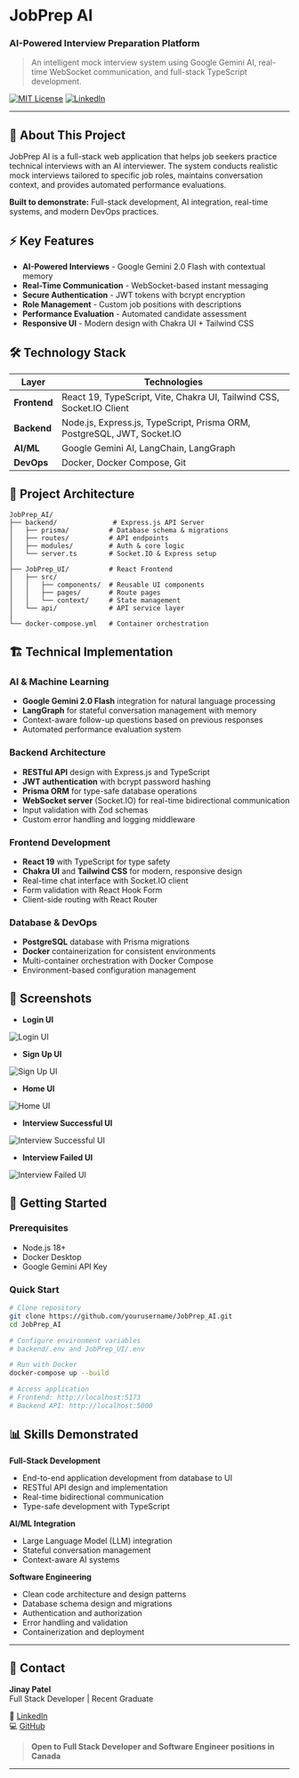 # JobPrep AI
### AI-Powered Interview Preparation Platform

> An intelligent mock interview system using Google Gemini AI, real-time WebSocket communication, and full-stack TypeScript development.

[![MIT License](https://img.shields.io/badge/License-MIT-green.svg)](LICENSE)
[![LinkedIn](https://img.shields.io/badge/LinkedIn-Connect-blue)](https://www.linkedin.com/in/jinaypatel1634/)

---

## 💼 About This Project

JobPrep AI is a full-stack web application that helps job seekers practice technical interviews with an AI interviewer. The system conducts realistic mock interviews tailored to specific job roles, maintains conversation context, and provides automated performance evaluations.

**Built to demonstrate:** Full-stack development, AI integration, real-time systems, and modern DevOps practices.

## ⚡ Key Features

- **AI-Powered Interviews** - Google Gemini 2.0 Flash with contextual memory
- **Real-Time Communication** - WebSocket-based instant messaging
- **Secure Authentication** - JWT tokens with bcrypt encryption
- **Role Management** - Custom job positions with descriptions
- **Performance Evaluation** - Automated candidate assessment
- **Responsive UI** - Modern design with Chakra UI + Tailwind CSS

## 🛠️ Technology Stack

| Layer | Technologies |
|-------|-------------|
| **Frontend** | React 19, TypeScript, Vite, Chakra UI, Tailwind CSS, Socket.IO Client |
| **Backend** | Node.js, Express.js, TypeScript, Prisma ORM, PostgreSQL, JWT, Socket.IO |
| **AI/ML** | Google Gemini AI, LangChain, LangGraph |
| **DevOps** | Docker, Docker Compose, Git |

## 📁 Project Architecture

```
JobPrep_AI/
├── backend/              # Express.js API Server
│   ├── prisma/          # Database schema & migrations
│   ├── routes/          # API endpoints
│   ├── modules/         # Auth & core logic
│   └── server.ts        # Socket.IO & Express setup
│
├── JobPrep_UI/          # React Frontend
│   ├── src/
│   │   ├── components/  # Reusable UI components
│   │   ├── pages/       # Route pages
│   │   └── context/     # State management
│   └── api/             # API service layer
│
└── docker-compose.yml   # Container orchestration
```

## 🏗️ Technical Implementation

### AI & Machine Learning
- **Google Gemini 2.0 Flash** integration for natural language processing
- **LangGraph** for stateful conversation management with memory
- Context-aware follow-up questions based on previous responses
- Automated performance evaluation system

### Backend Architecture
- **RESTful API** design with Express.js and TypeScript
- **JWT authentication** with bcrypt password hashing
- **Prisma ORM** for type-safe database operations
- **WebSocket server** (Socket.IO) for real-time bidirectional communication
- Input validation with Zod schemas
- Custom error handling and logging middleware

### Frontend Development
- **React 19** with TypeScript for type safety
- **Chakra UI** and **Tailwind CSS** for modern, responsive design
- Real-time chat interface with Socket.IO client
- Form validation with React Hook Form
- Client-side routing with React Router

### Database & DevOps
- **PostgreSQL** database with Prisma migrations
- **Docker** containerization for consistent environments
- Multi-container orchestration with Docker Compose
- Environment-based configuration management

## 📸 Screenshots

- **Login UI**

![Login UI](Images/ss1.png)

- **Sign Up UI**

![Sign Up UI](Images/ss2.png)

- **Home UI**

![Home UI](Images/ss3.png)

- **Interview Successful UI**

![Interview Successful UI](Images/ss4.png)

- **Interview Failed UI**

![Interview Failed UI](Images/ss5.png)

## 🚀 Getting Started

### Prerequisites
- Node.js 18+
- Docker Desktop
- Google Gemini API Key

### Quick Start
```bash
# Clone repository
git clone https://github.com/yourusername/JobPrep_AI.git
cd JobPrep_AI

# Configure environment variables
# backend/.env and JobPrep_UI/.env

# Run with Docker
docker-compose up --build

# Access application
# Frontend: http://localhost:5173
# Backend API: http://localhost:5000
```


## 📊 Skills Demonstrated

**Full-Stack Development**
- End-to-end application development from database to UI
- RESTful API design and implementation
- Real-time bidirectional communication
- Type-safe development with TypeScript

**AI/ML Integration**
- Large Language Model (LLM) integration
- Stateful conversation management
- Context-aware AI systems

**Software Engineering**
- Clean code architecture and design patterns
- Database schema design and migrations
- Authentication and authorization
- Error handling and validation
- Containerization and deployment

---

## 👤 Contact

**Jinay Patel**  
Full Stack Developer | Recent Graduate

💼 [LinkedIn](https://www.linkedin.com/in/jinaypatel1634/)  
💻 [GitHub](https://github.com/Jinay1634)  

> **Open to Full Stack Developer and Software Engineer positions in Canada**

---


